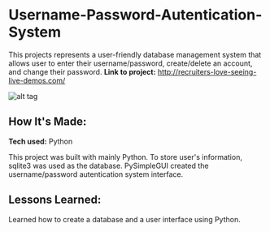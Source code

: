 # Username-Password-Autentication-System
This projects represents a user-friendly database management system that allows user to enter their username/password, create/delete an account, and change their password. 
**Link to project:** http://recruiters-love-seeing-live-demos.com/

![alt tag](http://placecorgi.com/1200/650)

## How It's Made:

**Tech used:** Python

This project was built with mainly Python. To store user's information, sqlite3 was used as the database. PySimpleGUI created the username/password autentication system interface.

## Lessons Learned:

Learned how to create a database and a user interface using Python.




